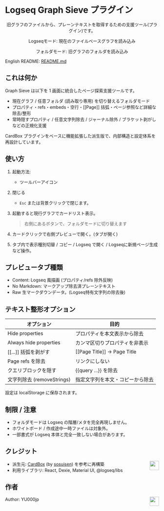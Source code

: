 # Logseq Graph Sieve プラグイン
<div align="center">

旧グラフのファイルから、プレーンテキストを取得するための支援ツール(プラグイン)です。

Logseqモード: 現在のファイルベースグラフを読み込み

フォルダモード: 旧グラフのフォルダを読み込み

</div>

English README: [README.md](./README.md)

## これは何か
Graph Sieve は以下を 1 画面に統合したページ探索支援ツールです。

- 現在グラフ / 任意フォルダ (読み取り専用) を切り替えるフォルダモード
- プロパティ・refs・embeds・空行・[[Page]] 括弧・ページ参照など詳細な除去/整形
- 常時隠すプロパティ / 任意文字列除去 / ジャーナル除外 / ブラケット剥がしなどの正規化支援

CardBox プラグインをベースに機能拡張した派生版で、内部構造と設定体系を再設計しています。

## 使い方
1. 起動方法:
   - ツールバーアイコン
1. 閉じる
   - `Esc` または背景クリックで閉じます。

1. 起動すると現行グラフでカードリスト表示。
   > 右側にあるボタンで、フォルダモードに切り替えます
3. カードクリックで右側プレビューで開く。(タブが開く)
4. タブ内で表示種別切替 / コピー / Logseq で開く / Logseqに新規ページ生成など操作。

## プレビュータブ種類
- Content: Logseq 風描画 (プロパティ/refs 除外反映)
- No Markdown: マークアップ除去済プレーンテキスト
- Raw 生マークダウンデータ。(Logseq特有文字列の除去後)

## テキスト整形オプション
| オプション | 目的 |
|------------|------|
| Hide properties | プロパティを本文表示から除去 |
| Always hide properties | カンマ区切りプロパティを非表示 |
| [[...]] 括弧を剥がす | [[Page Title]] → Page Title |
| Page refs を除去 | リンクにしない |
| クエリブロックを隠す | {{query ...}} を除去 |
| 文字列除去 (removeStrings) | 指定文字列を本文・コピーから除去 |

設定は localStorage に保存されます。

## 制限 / 注意
- フォルダモードは Logseq の階層/メタを完全再現しません。
- ホワイトボード / 作成途中一時ファイルは対象外。
- 一部書式が Logseq 本体と完全一致しない場合があります。

## クレジット
- 派生元: [CardBox](https://github.com/sosuisen/logseq-cardbox) (by [sosuisen](https://github.com/sosuisen)) を参考に再構築 [<img align="right" src="https://cdn.buymeacoffee.com/buttons/v2/default-yellow.png" height="30"/>](https://www.buymeacoffee.com/hidekaz)
- 利用ライブラリ: React, Dexie, Material UI, @logseq/libs

## 作者
Author: YU000jp [<img align="right" src="https://cdn.buymeacoffee.com/buttons/v2/default-yellow.png" height="30"/>](https://buymeacoffee.com/yu000japan)